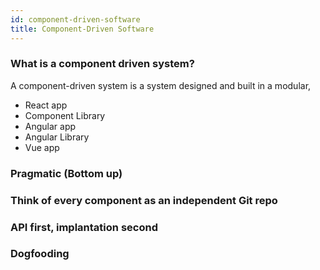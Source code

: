 ```yaml
---
id: component-driven-software
title: Component-Driven Software
---
```


### What is a component driven system?
A component-driven system is a system designed and built in a modular, 

- React app
- Component Library
- Angular app
- Angular Library
- Vue app

### Pragmatic (Bottom up)

### Think of every component as an independent Git repo

### API first, implantation second

### Dogfooding

